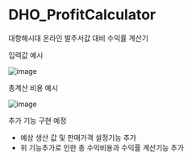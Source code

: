 # DHO_ProfitCalculator
 대항해시대 온라인 발주서값 대비 수익률 계산기

 입력값 예시



![image](https://github.com/user-attachments/assets/5df6cdbb-6824-4ff4-8cdc-112b926bd75a)



총계산 비용 예시




![image](https://github.com/user-attachments/assets/9236865a-f1f7-4c19-b003-a42b992e5d1f)



추가 기능 구현 예정
- 예상 생산 값 및 판매가격 설정기능 추가
- 위 기능추가로 인한 총 수익비용과 수익률 계산기능 추가

